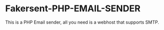 # Fakersent-PHP-EMAIL-SENDER
This is a PHP Email sender, all you need is a webhost that supports SMTP.
